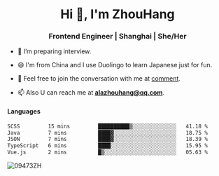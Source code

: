 <h1 align="center">Hi 👋, I'm ZhouHang</h1>

<h3 align="center">Frontend Engineer | Shanghai | She/Her</h3>

- 🤔 I’m preparing interview.
  
- 😄 I'm from China and I use Duolingo to learn Japanese just for fun.
  
- 🐨 Feel free to join the conversation with me at [comment](https://github.com/09473ZH/comment/discussions).

- 📫 Also U can reach me at **alazhouhang@qq.com**.


<h4 align="left">Languages</h4>
<!--START_SECTION:waka-->

```txt
SCSS         15 mins         ██████████▒░░░░░░░░░░░░░░   41.18 %
Java         7 mins          ████▓░░░░░░░░░░░░░░░░░░░░   18.75 %
JSON         7 mins          ████▓░░░░░░░░░░░░░░░░░░░░   18.39 %
TypeScript   6 mins          ████░░░░░░░░░░░░░░░░░░░░░   15.95 %
Vue.js       2 mins          █▒░░░░░░░░░░░░░░░░░░░░░░░   05.63 %
```

<!--END_SECTION:waka-->

<p align="left"> <img src=https://github-readme-stats.vercel.app/api?username=09473ZH&show_icons=true alt=09473ZH /> </p>
